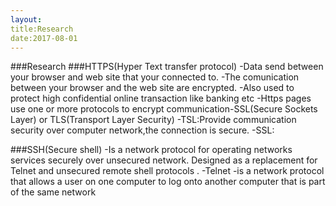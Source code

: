 ```yaml
---
layout:
title:Research
date:2017-08-01
---
```


###Research
###HTTPS(Hyper Text transfer protocol)
-Data send between your browser  and web site  that your connected to.
-The comunication between your browser and the web site  are encrypted.
-Also used to protect high confidential online transaction like banking etc
-Https pages use one  or more protocols to encrypt communication-SSL(Secure Sockets Layer) or TLS(Transport  Layer Security)
-TSL:Provide communication  security over computer network,the connection is secure.
-SSL:

###SSH(Secure shell)
-Is a network protocol for operating networks services securely over unsecured  network.
Designed as  a replacement for Telnet and unsecured remote  shell protocols .
-Telnet -is a network protocol that allows a user on one computer to log onto another computer that is part of the same network






 
